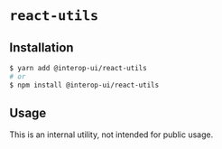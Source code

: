# `react-utils`

## Installation

```sh
$ yarn add @interop-ui/react-utils
# or
$ npm install @interop-ui/react-utils
```

## Usage

This is an internal utility, not intended for public usage.
